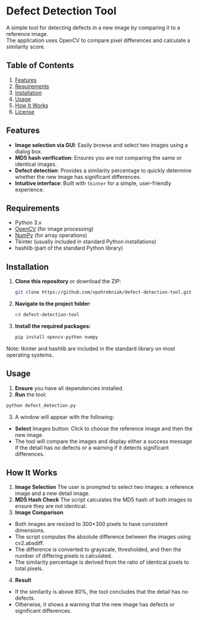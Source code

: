 # Defect Detection Tool

A simple tool for detecting defects in a new image by comparing it to a reference image.  
The application uses OpenCV to compare pixel differences and calculate a similarity score.

## Table of Contents
1. [Features](#features)
2. [Requirements](#requirements)
3. [Installation](#installation)
4. [Usage](#usage)
5. [How It Works](#how-it-works)
6. [License](#license)

## Features
- **Image selection via GUI**: Easily browse and select two images using a dialog box.
- **MD5 hash verification**: Ensures you are not comparing the same or identical images.
- **Defect detection**: Provides a similarity percentage to quickly determine whether the new image has significant differences.
- **Intuitive interface**: Built with `tkinter` for a simple, user-friendly experience.

## Requirements
- Python 3.x
- [OpenCV](https://pypi.org/project/opencv-python/) (for image processing)
- [NumPy](https://pypi.org/project/numpy/) (for array operations)
- Tkinter (usually included in standard Python installations)
- hashlib (part of the standard Python library)

## Installation
1. **Clone this repository** or download the ZIP:
   ```bash
   git clone https://github.com/vpohrebniak/defect-detection-tool.git
2. **Navigate to the project folder**:
   ```bash
   cd defect-detection-tool
3. **Install the required packages:**
   ```bash
   pip install opencv-python numpy
Note: tkinter and hashlib are included in the standard library on most operating systems.

## Usage
1. **Ensure** you have all dependencies installed.
2. **Run** the tool:
```bash
python defect_detection.py
```
3. A window will appear with the following:
  - **Select** Images button: Click to choose the reference image and then the new image.
  - The tool will compare the images and display either a success message if the detail has no defects or a warning if it detects significant differences.

## How It Works

1. **Image Selection**
The user is prompted to select two images: a reference image and a new detail image.
2. **MD5 Hash Check**
The script calculates the MD5 hash of both images to ensure they are not identical.
3. **Image Comparison**
- Both images are resized to 300×300 pixels to have consistent dimensions.
- The script computes the absolute difference between the images using cv2.absdiff.
- The difference is converted to grayscale, thresholded, and then the number of differing pixels is calculated.
- The similarity percentage is derived from the ratio of identical pixels to total pixels.
4. **Result**
- If the similarity is above 80%, the tool concludes that the detail has no defects.
- Otherwise, it shows a warning that the new image has defects or significant differences.

